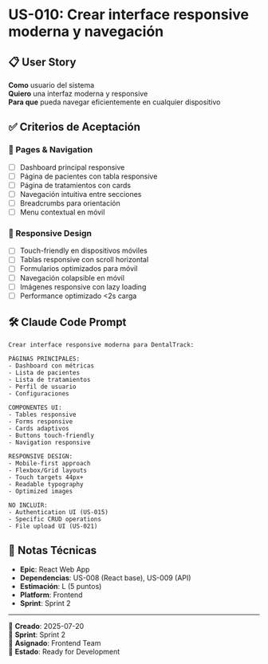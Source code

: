 # US-010: Crear interface responsive moderna y navegación

## 📋 User Story
**Como** usuario del sistema  
**Quiero** una interfaz moderna y responsive  
**Para que** pueda navegar eficientemente en cualquier dispositivo

## ✅ Criterios de Aceptación

### 🎨 Pages & Navigation
- [ ] Dashboard principal responsive
- [ ] Página de pacientes con tabla responsive
- [ ] Página de tratamientos con cards
- [ ] Navegación intuitiva entre secciones
- [ ] Breadcrumbs para orientación
- [ ] Menu contextual en móvil

### 📱 Responsive Design
- [ ] Touch-friendly en dispositivos móviles
- [ ] Tablas responsive con scroll horizontal
- [ ] Formularios optimizados para móvil
- [ ] Navegación colapsible en móvil
- [ ] Imágenes responsive con lazy loading
- [ ] Performance optimizado <2s carga

## 🛠️ Claude Code Prompt

```
Crear interface responsive moderna para DentalTrack:

PÁGINAS PRINCIPALES:
- Dashboard con métricas
- Lista de pacientes
- Lista de tratamientos
- Perfil de usuario
- Configuraciones

COMPONENTES UI:
- Tables responsive
- Forms responsive
- Cards adaptivos
- Buttons touch-friendly
- Navigation responsive

RESPONSIVE DESIGN:
- Mobile-first approach
- Flexbox/Grid layouts
- Touch targets 44px+
- Readable typography
- Optimized images

NO INCLUIR:
- Authentication UI (US-015)
- Specific CRUD operations
- File upload UI (US-021)
```

## 📝 Notas Técnicas
- **Epic**: React Web App
- **Dependencias**: US-008 (React base), US-009 (API)
- **Estimación**: L (5 puntos)
- **Platform**: Frontend
- **Sprint**: Sprint 2

---

📅 **Creado**: 2025-07-20  
🎯 **Sprint**: Sprint 2  
👤 **Asignado**: Frontend Team  
🔄 **Estado**: Ready for Development